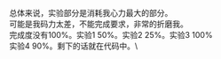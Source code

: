 总体来说，实验部分是消耗我心力最大的部分。\
可能是我码力太差，不能完成要求，非常的折磨我。\
完成度没有100%。实验1 50%。实验2 25%。实验3 100%\
实验4 90%。剩下的话就在代码中。\

